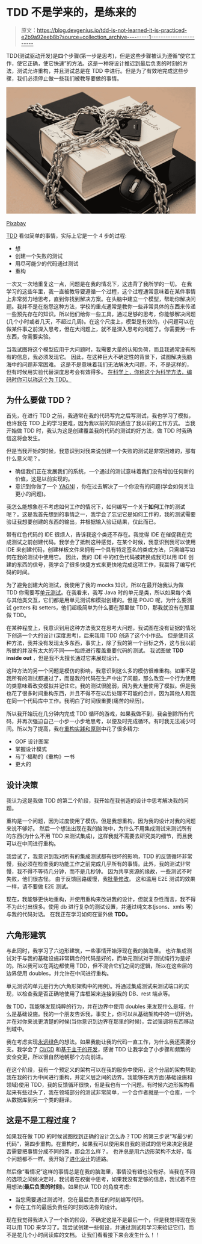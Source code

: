 # TDD 不是学来的，是练来的

> 原文：<https://blog.devgenius.io/tdd-is-not-learned-it-is-practiced-e2b9a92eeb8b?source=collection_archive---------1----------------------->

TDD(测试驱动开发)是四个步骤(第一步是思考)，但是这些步骤被认为遵循“使它工作，使它正确，使它快速”的方法。这是一种将设计推迟到最后负责的时刻的方法，测试允许重构，并且测试总是在 TDD 中进行。但是为了有效地完成这些步骤，我们必须停止做一些我们被教导要做的事情。

![](img/088d8076de76c86841b4419db96ceb73.png)

[Pixabay](https://pixabay.com/es/photos/censura-limitaciones-610101/)

[TDD](https://en.wikipedia.org/wiki/Test-driven_development) 看似简单的事情，实际上它是一个 4 步的过程:

*   想
*   创建一个失败的测试
*   用尽可能少的代码通过测试
*   重构

一次又一次地重复这一点，问题是在我的情况下，这违背了我所学的一切。
在我学习的这些年里，我一直被教导要遵循一个过程，这个过程通常意味着在某件事情上非常努力地思考，直到你找到解决方案。在头脑中建立一个模型，帮助你解决问题。我并不是在抱怨这种方法，学校的重点通常是教你一些非常具体的东西来传递一些预先存在的知识。所以他们给你一些工具，通过足够的思考，你能够解决问题(几个小时或者几天，不超过几周)。在这个尺度上，模型是有效的，小问题可以在做某件事之前深入思考，但在大问题上，就不是深入思考的问题了。你需要另一件东西，你需要实验。

当我试图将这个模型应用于大问题时，我需要大量的认知负荷，而且我通常没有所有的信息，我必须发现它。
因此，在这种巨大不确定性的背景下，试图解决我脑海中的问题非常困难。
这是不是意味着我们无法解决大问题，不，不是这样的，但有时候用实验代替深度思考会有效得多。
[在科学上，你称这个为科学方法，编码时你可以称这个为 TDD。](/inverted-scientist-method-aka-tdd-e7848c3fd982?sk=b6234b6d1a4170a8939d9aebcea25157)

## 为什么要做 TDD？

首先，在进行 TDD 之前，我通常在我的代码写完之后写测试，我也学习了模拟，也许我在 TDD 上的学习更难，因为我以前的知识适应了我以前的工作方式。
当我开始做 TDD 时，我认为这是创建覆盖我的代码的测试的好方法，做 TDD 时我确信这将会发生。

但是当我开始的时候，我意识到对我来说创建一个失败的测试是非常困难的，那有什么意义呢？。

*   确信我们正在发展我们的系统，一个通过的测试意味着我们没有增加任何新的价值，这是以前实现的。
*   意识到你做了一个 [YAGNI](https://es.wikipedia.org/wiki/YAGNI) ，你在过去解决了一个你没有的问题(学会如何关注更小的问题)。

我怎么能想象在不考虑如何工作的情况下，如何编写一个关于**如何**工作的测试呢？。这是我首先想到的事情之一，我学会了忘记它是如何工作的，我的测试需要验证我想要创建的东西的输出，并根据输入验证结果，仅此而已。

带有红色代码的 IDE 很烦人，告诉我这个类还不存在。我觉得 IDE 在催促我在完成测试之前创建代码。我学会了抵制这种感觉，在某个时候，我意识到我可以使用 IDE 来创建代码，创建样板文件来拥有一个具有特定签名的类或方法，只需编写如何在我的测试中使用它。
因此，我的 IDE 中的红色代码被转换成我可以用 IDE 创建的东西的信号，我学会了很多快捷方式来更快地完成这项工作，我赢得了编写代码的时间。

为了避免创建大的测试，我使用了我的 mocks 知识，所以在最开始我认为做 TDD 你需要写[单元测试](/unit-tests-c70618dc1e25?sk=de16c7a7bec6fa068728441e55365c97)。在我看来，我写 Java 时的单元是类，所以如果每个类与其他类交互，它们都是用单元测试和模拟创建的。但是 POJO 呢，为什么要测试 getters 和 setters，他们超级简单为什么要在那里做 TDD，那我就没有在那里做 TDD。

在某种程度上，我意识到用这种方法我又在思考大问题，我试图在没有证据的情况下创造一个大的设计(深度思考)，后来我用 TDD 创造了这个小作品。
但是使用这种方法，我并没有发现太多东西，事实上，除了我的第一个目标之外，这与我以前所做的并没有太大的不同——始终进行覆盖重要代码的测试。
我试图做 **TDD inside out** ，但是我不太擅长通过它来展现设计。

这种方法的另一个问题是模仿的影响，我意识到这么多的模仿很难重构。如果不是我所有的测试都通过了，而是我的代码在生产中出了问题，那么改变一个行为使用的类意味着改变模拟并记住它。我的测试很脆弱，因为我大量使用了模拟。但是我也花了很多时间重构东西，并且不得不在以后处理不可能的合并，因为其他人和我在同一个代码库中工作。我明白了时间很重要(痛苦的经历)。

所以我开始玩在几分钟内完成 TDD 循环的游戏，如果我做不到，我会删除所有代码，并再次强迫自己一小步一小步地思考，以便及时完成循环。有时我无法减少时间。所以为了提高，我在[重构实践和原则](/software-design-principles-ccc3913bfd56?sk=072f3a4d996bfd3106e1583f8f667fa8)中花了很多精力:

*   GOF 设计图案
*   掌握设计模式
*   马丁·福勒的《重构》一书
*   更大的

## 设计决策

我认为这是我做 TDD 的第二个阶段，我开始在我创造的设计中思考解决我的问题。

重构是一个问题，因为过度使用了模仿。但是我想重构，因为我的设计对我的问题来说不够好。
然后一个想法出现在我的脑海中，为什么不用集成测试来测试所有的东西(为什么不用 TDD 来测试集成)，这样我就不需要去研究类的细节，而且我可以在中间进行重构。

我尝试了，我意识到我对所有的集成测试都有很坏的影响，TDD 的反馈循环非常慢，我必须在检查我的功能工作之前完成几乎所有的事情。此外，我的测试非常慢，我不得不等待几分钟，而不是几秒钟。
因为共享资源的缘故，一些测试不时失败，他们很古怪。
由于反馈回路缓慢，我[批量修改](/batching-1e23cc939710?sk=e4244dcaaa7cdd2ea676f07c6f0314d3)。
这和滥用 E2E 测试的效果一样，请不要做 E2E 测试。

现在，我能够更快地重构，并使用重构来改进我的设计，但就复杂性而言，我不得不为此付出很多。使用 db 进行复杂的测试设置，并通过纯文本(jsons、xmls 等)与我的代码对话。
在我正在学习如何在室外做 **TDD。**

## 六角形建筑

与此同时，我学习了六边形建筑，一些事情开始浮现在我的脑海里。
也许集成测试对于与我的基础设施非常耦合的代码是好的，而单元测试对于测试纯行为是好的。所以我可以在两边都使用 TDD，但不混合它们之间的逻辑，所以在这些层的边界使用 doubles，并允许在中间进行重构。

单元测试的单元是行为(六角形架构中的用例)。将通过集成测试来测试端口的实现，以检查我是否正确地使用了库框架来连接到我的 DB、rest 端点等。

做 TDD，我能够发现纯粹的行为，并在边界中使用 doubles 来发现什么是域，什么是基础设施。我的一个朋友告诉我，事实上，你可以从基础架构中的一切开始，并在对你来说更清楚的时候(当你意识到边界在那里的时候)，尝试强调将东西移动到域中。

我在考虑实现[永远绿色](/being-always-green-ea1a072c87f3?sk=fdbc6ba8f0849599d5c46bb133362701)的想法。如果我能让我的代码一直工作，为什么我还需要分支。我学会了 [CI/CD](https://javi-kata.medium.com/ci-cd-for-dummies-b45ed917f9dc?sk=28eede1d5fec71121eea4954583130e9) 和[基于主干的开发](https://trunkbaseddevelopment.com/)，感谢 TDD 让我学会了小步骤和频繁的安全变更，所以很自然地朝那个方向前进。

在这个阶段，我有一个预定义的架构可以在我的服务中使用，这个分层的架构帮助我在我的行为中间进行重构，并定义层之间的边界。我能够在两方面(基础设施和领域)使用 TDD，我的反馈循环很快，但是我也有一个问题。有时候六边形架构看起来有些过头了，我在领域部分的测试非常简单，一个合作者就是一个仓库，一个从数据库到另一个类的翻译。

## 这是不是工程过度？

如果我在做 TDD 的时候试图找到正确的设计怎么办？TDD 的第三步说“写最少的代码”，第四步重构。在重构时，如果我可以使用来自我的测试的信号来决定我是否需要把事情分成不同的类，那会怎么样？。
也许总是用六边形架构不太好，每个问题都不一样。我开始了[进化设计](/evolutionary-design-cfb1795e8f81?sk=b32e3f4396a3576ea88726d8ce8fc73b)的道路。

然后像“看情况”这样的事情总是在我的脑海里，事情没有错也没有好。当我在不同的选项之间做决定时，我试着在权衡中思考，如果我没有足够的信息，我试着不应用想法(**最后负责的时刻**)。如果你从 TDD 的角度考虑:

*   当您需要通过测试时，您在最后负责任的时刻编写代码。
*   你在工作的最后负责任的时刻改进你的设计。

现在我觉得我进入了一个新的阶段，不确定这是不是最后一个，但是我觉得现在我可以用 TDD 来学习了。我尝试创建一些假设，并通过测试和学习来验证它们，而不是花几个小时阅读库的文档。
让我们看看接下来会发生什么！！